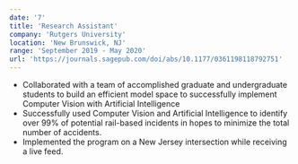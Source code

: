 ```yaml
---
date: '7'
title: 'Research Assistant'
company: 'Rutgers University'
location: 'New Brunswick, NJ'
range: 'September 2019 - May 2020'
url: 'https://journals.sagepub.com/doi/abs/10.1177/0361198118792751'
---
```


- Collaborated with a team of accomplished graduate and undergraduate students to build an efficient model space to successfully implement Computer Vision with Artificial Intelligence
- Successfully used Computer Vision and Artificial Intelligence to identify over 99% of potential rail-based incidents in hopes to minimize the total number of accidents.
- Implemented the program on a New Jersey intersection while receiving a live feed.
